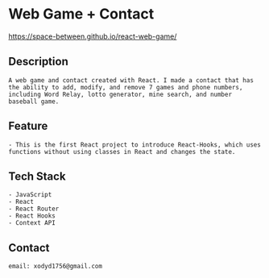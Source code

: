 # Web Game + Contact

https://space-between.github.io/react-web-game/



## Description

    A web game and contact created with React. I made a contact that has the ability to add, modify, and remove 7 games and phone numbers, including Word Relay, lotto generator, mine search, and number baseball game.


## Feature

    - This is the first React project to introduce React-Hooks, which uses functions without using classes in React and changes the state.


## Tech Stack

    - JavaScript 
    - React 
    - React Router 
    - React Hooks
    - Context API


## Contact

    email: xodyd1756@gmail.com

    
